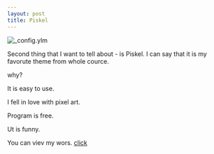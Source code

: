 ```yaml
---
layout: post
title: Piskel
---
```



![_config.ylm](http://80.lv/wp-content/uploads/2015/07/piskel_logo_xsSocialImage_facebook.jpg)



Second thing that I want to tell about - is Piskel.
I can say that it is my favorute theme from whole cource. 



why?



It is easy to use.



I fell in love with pixel art.



Program is free.



Ut is funny.



You can viev my wors.
[click](http://www.piskelapp.com/user/5427595105533952)
